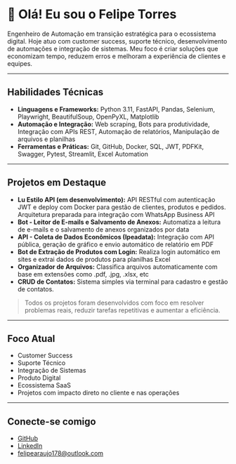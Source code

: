 # 👋 Olá! Eu sou o Felipe Torres

Engenheiro de Automação em transição estratégica para o ecossistema digital. Hoje atuo com customer success, suporte técnico, desenvolvimento de automações e integração de sistemas. Meu foco é criar soluções que economizam tempo, reduzem erros e melhoram a experiência de clientes e equipes.

---

## Habilidades Técnicas

- **Linguagens e Frameworks:** Python 3.11, FastAPI, Pandas, Selenium, Playwright, BeautifulSoup, OpenPyXL, Matplotlib  
- **Automação e Integração:** Web scraping, Bots para produtividade, Integração com APIs REST, Automação de relatórios, Manipulação de arquivos e planilhas
- **Ferramentas e Práticas:** Git, GitHub, Docker, SQL, JWT, PDFKit, Swagger, Pytest, Streamlit, Excel Automation

---

## Projetos em Destaque

- **Lu Estilo API (em desenvolvimento):** API RESTful com autenticação JWT e deploy com Docker para gestão de clientes, produtos e pedidos. Arquitetura preparada para integração com WhatsApp Business API
- **Bot - Leitor de E-mails e Salvamento de Anexos:** Automatiza a leitura de e-mails e o salvamento de anexos organizados por data
- **API - Coleta de Dados Econômicos (Ipeadata):** Integração com API pública, geração de gráfico e envio automático de relatório em PDF
- **Bot de Extração de Produtos com Login:** Realiza login automático em sites e extrai dados de produtos para planilhas Excel
- **Organizador de Arquivos:** Classifica arquivos automaticamente com base em extensões como .pdf, .jpg, .xlsx, etc
- **CRUD de Contatos:** Sistema simples via terminal para cadastro e gestão de contatos.

> Todos os projetos foram desenvolvidos com foco em resolver problemas reais, reduzir tarefas repetitivas e aumentar a eficiência.

---

## Foco Atual

- Customer Success
- Suporte Técnico 
- Integração de Sistemas
- Produto Digital
- Ecossistema SaaS
- Projetos com impacto direto no cliente e nas operações

---

## Conecte-se comigo

- [GitHub](https://github.com/TowersDevs)
- [LinkedIn](https://linkedin.com/in/felipetorres-tech)
- felipearaujo178@outlook.com
